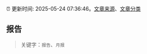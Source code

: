 :alarm_clock: 更新时间: 2025-05-24 07:36:46。[文章来源](/README.md)、[文章分类](/TAGS.md)

## 报告


> 关键字：`报告`、`月报`



